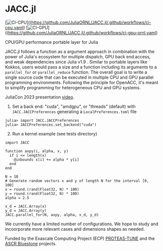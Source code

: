 # JACC.jl

[![CI-CPU](https://github.com/JuliaORNL/JACC.jl/.github/workflows/ci-cpu.yaml/badge.svg)]((https://github.com/JuliaORNL/JACC.jl/.github/workflows/ci-cpu.yaml)
[![CI-GPU](https://github.com/JuliaORNL/JACC.jl/.github/workflows/ci-gpu-ornl.yaml/badge.svg)]((https://github.com/JuliaORNL/JACC.jl/.github/workflows/ci-gpu-ornl.yaml)


CPU/GPU performance portable layer for Julia

JACC.jl follows a function as a argument approach in combination with the power of Julia's ecosystem for multiple dispatch, GPU back end access, and weak dependencies since Julia v1.9 . Similar to portable layers like Kokkos, users would pass a size and a function including its arguments to a `parallel_for` or `parallel_reduce` function.
The overall goal is to write a single source code that can be executed in multiple CPU and GPU parallel programming environments. Following the principle for OpenACC, it's meant to simplify programming for heterogeneous CPU and GPU systems.

JuliaCon 2023 presentation [video](https://live.juliacon.org/talk/AY8EUX).

1. Set a back end: "cuda", "amdgpu", or "threads" (default) with `JACC.JACCPreferences` generating a `LocalPreferences.toml` file

```
julia> import JACC.JACCPreferences
julia> JACCPreferences.set_backend("cuda")
```

2. Run a kernel example (see tests directory)

```
import JACC

function axpy(i, alpha, x, y)
  if i <= length(x)
    @inbounds x[i] += alpha * y[i]
  end
end

N = 10
# Generate random vectors x and y of length N for the interval [0, 100]
x = round.(rand(Float32, N) * 100)
y = round.(rand(Float32, N) * 100)
alpha = 2.5

x_d = JACC.Array(x)
y_d = JACC.Array(y)
JACC.parallel_for(N, axpy, alpha, x_d, y_d)
```

We currently have a limited number of configurations. 
We hope to study and incoorporate more relevant cases and dimensions shapes as needed.

Funded by the Exascale Computing Project (ECP) [PROTEAS-TUNE](https://www.ornl.gov/project/proteas-tune) and the [ASCR Bluestone](https://csmd.ornl.gov/Bluestone) projects.
